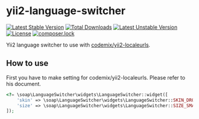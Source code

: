 # yii2-language-switcher

[![Latest Stable Version](https://poser.pugx.org/soap/yii2-language-switcher/v/stable)](https://packagist.org/packages/soap/yii2-language-switcher)
[![Total Downloads](https://poser.pugx.org/soap/yii2-language-switcher/downloads)](https://packagist.org/packages/soap/yii2-language-switcher)
[![Latest Unstable Version](https://poser.pugx.org/soap/yii2-language-switcher/v/unstable)](https://packagist.org/packages/soap/yii2-language-switcher)
[![License](https://poser.pugx.org/soap/yii2-language-switcher/license)](https://packagist.org/packages/soap/yii2-language-switcher)
[![composer.lock](https://poser.pugx.org/soap/yii2-language-switcher/composerlock)](https://packagist.org/packages/soap/yii2-language-switcher)

Yii2 language switcher to use with [codemix/yii2-localeurls](https://github.com/codemix/yii2-localeurls).


How to use
----------
First you have to make setting for codemix/yii2-localeurls. Please refer to his document.


```php
<?= \soap\LanguageSwitcher\widgets\LanguageSwitcher::widget([
    'skin' => \soap\LanguageSwitcher\widgets\LanguageSwitcher::SKIN_DROPDOWN,
    'size' => \soap\LanguageSwitcher\widgets\LanguageSwitcher::SIZE_SMALL
]);
```

